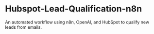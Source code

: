 # Hubspot-Lead-Qualification-n8n
An automated workflow using n8n, OpenAI, and HubSpot to qualify new leads from emails.

